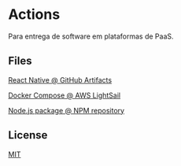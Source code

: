 # Actions

Para entrega de software em plataformas de PaaS.

## Files

[React Native @ GitHub Artifacts](./src/github-artifacts/react-native.md)

[Docker Compose @ AWS LightSail](./src/aws-lightsail/docker-compose.md)

[Node.js package @ NPM repository](./src/npm-repository/node-package.md)

## License

[MIT](./LICENSE)
